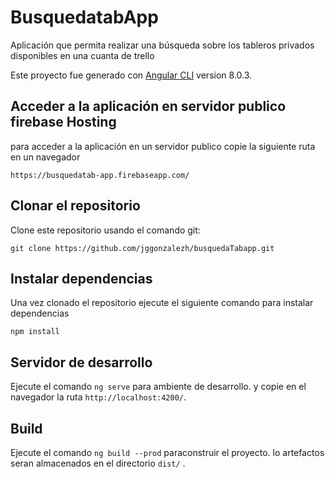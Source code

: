 # BusquedatabApp

Aplicación que permita realizar una búsqueda sobre los tableros privados disponibles en una cuanta de trello

Este proyecto fue generado con  [Angular CLI](https://github.com/angular/angular-cli) version 8.0.3.

## Acceder a la aplicación en servidor publico  firebase Hosting

para acceder a la aplicación en un servidor publico copie la siguiente ruta en un navegador
```
https://busquedatab-app.firebaseapp.com/
```

## Clonar el repositorio

Clone este repositorio usando el comando git:
```
git clone https://github.com/jggonzalezh/busquedaTabapp.git
```
## Instalar dependencias

Una vez clonado el repositorio  ejecute el siguiente comando para instalar dependencias
```
npm install
```


## Servidor de desarrollo

Ejecute el comando `ng serve` para ambiente de desarrollo. y copie en el navegador la ruta `http://localhost:4200/`.



## Build

Ejecute el comando `ng build --prod` paraconstruir el proyecto. lo artefactos seran almacenados en el directorio `dist/` . 


